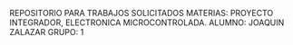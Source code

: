 REPOSITORIO PARA TRABAJOS SOLICITADOS 
MATERIAS: PROYECTO INTEGRADOR, ELECTRONICA MICROCONTROLADA. 
ALUMNO: JOAQUIN ZALAZAR
GRUPO: 1 
